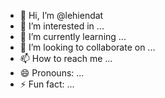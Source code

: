 - 👋 Hi, I’m @lehiendat
- 👀 I’m interested in ...
- 🌱 I’m currently learning ...
- 💞️ I’m looking to collaborate on ...
- 📫 How to reach me ...
- 😄 Pronouns: ...
- ⚡ Fun fact: ...

<!---
lehiendat/lehiendat is a ✨ special ✨ repository because its `README.md` (this file) appears on your GitHub profile.
You can click the Preview link to take a look at your changes.
--->
